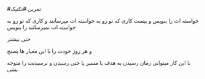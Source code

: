 #تمرین
#تکنیک


خواسته ات را بنویس
و بیست کاری که تو رو به خواسته ات میرسانند 
و
کاری که تو رو به خواسته ات نمیرسانند 
را بنویس

حتی بیشتر

و هر روز خودت را با این معیار ها بسنج

با این کار میتوانی زمان رسیدن به هدف یا مسیر یا حتی رسیدن و نرسیدنت را متوجه بشی

